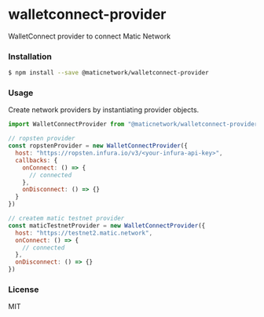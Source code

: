 # walletconnect-provider

WalletConnect provider to connect Matic Network

### Installation

```bash
$ npm install --save @maticnetwork/walletconnect-provider
```

### Usage

Create network providers by instantiating provider objects.

```js
import WalletConnectProvider from "@maticnetwork/walletconnect-provider"

// ropsten provider
const ropstenProvider = new WalletConnectProvider({
  host: "https://ropsten.infura.io/v3/<your-infura-api-key>",
  callbacks: {
    onConnect: () => {
      // connected
    },
    onDisconnect: () => {}
  }
})

// createm matic testnet provider
const maticTestnetProvider = new WalletConnectProvider({
  host: "https://testnet2.matic.network",
  onConnect: () => {
    // connected
  },
  onDisconnect: () => {}
})
```

### License

MIT
